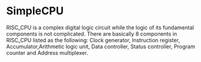 # SimpleCPU
RISC_CPU  is  a  complex  digital  logic  circuit  while  the  logic  of  its  fundamental  components  is  not  complicated.  There  are  basically  8  components  in  RISC_CPU  listed  as  the  following:  Clock  generator,  Instruction  register,  Accumulator,Arithmetic  logic  unit,  Data  controller,  Status  controller,  Program  counter and Address  multiplexer.
